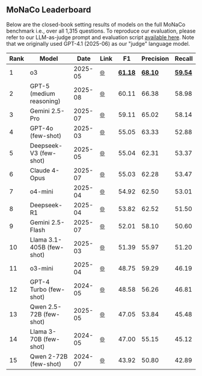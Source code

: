 ## **MoNaCo Leaderboard**

Below are the closed-book setting results of models on the full MoNaCo benchmark i.e., over all 1,315 questions. To reproduce our evaluation, please refer to our LLM-as-judge prompt and evaluation script [available here](https://github.com/tomerwolgithub/monaco/tree/main/prompts). Note that we originally used GPT-4.1 (2025-06) as our "judge" language model.

Rank | Model | Date | Link | F1 | Precision | Recall 
------------ | ------------- | ------------- | ------------- | ------------- | ------------- | ------------- 
1 | o3 | 2025-05 | [🌐](https://openai.com/index/introducing-o3-and-o4-mini/) | **<u>61.18</u>** | **<u>68.10</u>**  | **<u>59.54</u>** 
2 | GPT-5 (medium reasoning) | 2025-08 | [🌐](https://openai.com/index/introducing-gpt-5/) | 60.11 | 66.38 | 58.98
3 | Gemini 2.5-Pro | 2025-07 | [🌐](https://deepmind.google/models/gemini/pro/) | 59.11 | 65.02 | 58.14 
4 | GPT-4o (few-shot) | 2025-03 | [🌐](https://openai.com/index/hello-gpt-4o/) | 55.05 | 63.33  | 52.88 
5 | Deepseek-V3 (few-shot) | 2025-05 | [🌐](https://huggingface.co/deepseek-ai/DeepSeek-V3) | 55.04 | 62.31 | 53.37 
6 | Claude 4-Opus | 2025-07 | [🌐](https://www.anthropic.com/news/claude-4) | 55.03 | 62.28 | 53.47 
7 | o4-mini | 2025-04 | [🌐](https://openai.com/index/introducing-o3-and-o4-mini/) |  54.92 | 62.50 | 53.01
8 | Deepseek-R1 | 2025-04 | [🌐](https://huggingface.co/deepseek-ai/DeepSeek-R1) | 53.82 | 62.52 | 51.50 
9 | Gemini 2.5-Flash | 2025-07 | [🌐](https://deepmind.google/models/gemini/flash/) | 52.01 | 58.10 | 50.60 
10 | Llama 3.1-405B (few-shot) | 2025-03 | [🌐](https://huggingface.co/meta-llama/Llama-3.1-405B-Instruct) | 51.39 | 55.97 | 51.20 
11 | o3-mini | 2025-04 | [🌐](https://openai.com/index/openai-o3-mini/) | 48.75 | 59.29 | 46.19
12 | GPT-4 Turbo (few-shot) | 2024-05 | [🌐](https://platform.openai.com/docs/models/gpt-4-turbo) | 48.58 | 56.26 | 46.81 
13 | Qwen 2.5-72B (few-shot) | 2025-05 | [🌐](https://huggingface.co/Qwen/Qwen2.5-7B-Instruct) | 47.05 | 53.84 | 45.48 
14 | Llama 3-70B (few-shot) | 2024-05 | [🌐](https://huggingface.co/meta-llama/Meta-Llama-3-70B-Instruct) | 47.00 | 55.15 |  45.12
15 | Qwen 2-72B (few-shot) | 2024-07 | [🌐](https://huggingface.co/Qwen/Qwen2-7B-Instruct) | 43.92 | 50.80 | 42.89 



